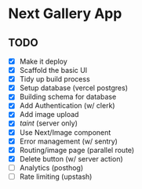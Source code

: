 # Next Gallery App

## TODO

- [x] Make it deploy
- [x] Scaffold the basic UI
- [x] Tidy up build process
- [x] Setup database (vercel postgres)
- [x] Building schema for database
- [x] Add Authentication (w/ clerk)
- [x] Add image upload
- [x] *taint* (server only)
- [x] Use Next/Image component
- [x] Error management (w/ sentry)
- [x] Routing/image page (parallel route)
- [x] Delete button (w/ server action)
- [ ] Analytics (posthog)
- [ ] Rate limiting (upstash)
